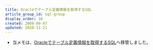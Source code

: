 ```yaml
---
title: Oracleでテーブル定義情報を取得するSQL
article_group_id: sql-group
display_order: 10
created: 2009-09-07
updated: 2020-11-21
---
```

- 当メモは、[Oracleでテーブル定義情報を取得するSQL](https://thinktwice.tech/it/oracle/sql_to_get_table_definition_information/)へ移管しました。
